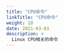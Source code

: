 ```yaml
---
title: "CPU命令"
linkTitle: "CPU命令"
weight: 10
date: 2021-03-03
description: >
  Linux CPU相关的命令
---
```


